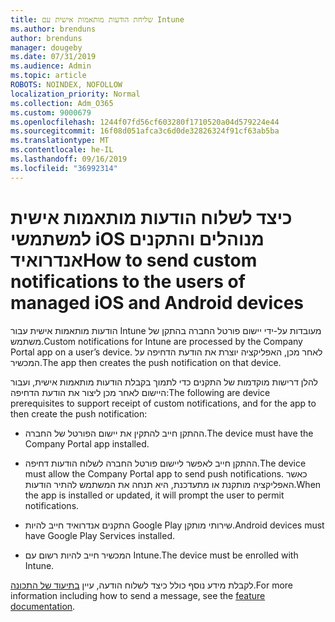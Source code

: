 ```yaml
---
title: שליחת הודעות מותאמות אישית עם Intune
ms.author: brenduns
author: brenduns
manager: dougeby
ms.date: 07/31/2019
ms.audience: Admin
ms.topic: article
ROBOTS: NOINDEX, NOFOLLOW
localization_priority: Normal
ms.collection: Adm_O365
ms.custom: 9000679
ms.openlocfilehash: 1244f07fd56cf603280f1710520a04d579224e44
ms.sourcegitcommit: 16f08d051afca3c6d0de32826324f91cf63ab5ba
ms.translationtype: MT
ms.contentlocale: he-IL
ms.lasthandoff: 09/16/2019
ms.locfileid: "36992314"
---
```

# <a name="how-to-send-custom-notifications-to-the-users-of-managed-ios-and-android-devices"></a><span data-ttu-id="2a595-102">כיצד לשלוח הודעות מותאמות אישית למשתמשי iOS מנוהלים והתקנים אנדרואיד</span><span class="sxs-lookup"><span data-stu-id="2a595-102">How to send custom notifications to the users of managed iOS and Android devices</span></span>

<span data-ttu-id="2a595-103">הודעות מותאמות אישית עבור Intune מעובדות על-ידי יישום פורטל החברה בהתקן של משתמש.</span><span class="sxs-lookup"><span data-stu-id="2a595-103">Custom notifications for Intune are processed by the Company Portal app on a user’s device.</span></span> <span data-ttu-id="2a595-104">לאחר מכן, האפליקציה יוצרת את הודעת הדחיפה על המכשיר.</span><span class="sxs-lookup"><span data-stu-id="2a595-104">The app then creates the push notification on that device.</span></span>

<span data-ttu-id="2a595-105">להלן דרישות מוקדמות של התקנים כדי לתמוך בקבלת הודעות מותאמות אישית, ועבור היישום לאחר מכן ליצור את הודעת הדחיפה:</span><span class="sxs-lookup"><span data-stu-id="2a595-105">The following are device prerequisites to support receipt of custom notifications, and for the app to then create the push notification:</span></span>

- <span data-ttu-id="2a595-106">ההתקן חייב להתקין את יישום הפורטל של החברה.</span><span class="sxs-lookup"><span data-stu-id="2a595-106">The device must have the Company Portal app installed.</span></span>  

- <span data-ttu-id="2a595-107">ההתקן חייב לאפשר ליישום פורטל החברה לשלוח הודעות דחיפה.</span><span class="sxs-lookup"><span data-stu-id="2a595-107">The device must allow the Company Portal app to send push notifications.</span></span> <span data-ttu-id="2a595-108">כאשר האפליקציה מותקנת או מתעדכנת, היא תנחה את המשתמש להתיר הודעות.</span><span class="sxs-lookup"><span data-stu-id="2a595-108">When the app is installed or updated, it will prompt the user to permit notifications.</span></span>

- <span data-ttu-id="2a595-109">התקנים אנדרואיד חייב להיות Google Play שירותי מותקן.</span><span class="sxs-lookup"><span data-stu-id="2a595-109">Android devices must have Google Play Services installed.</span></span>

- <span data-ttu-id="2a595-110">המכשיר חייב להיות רשום עם Intune.</span><span class="sxs-lookup"><span data-stu-id="2a595-110">The device must be enrolled with Intune.</span></span>

<span data-ttu-id="2a595-111">לקבלת מידע נוסף כולל כיצד לשלוח הודעה, עיין [בתיעוד של התכונה](https://docs.microsoft.com/intune/custom-notifications).</span><span class="sxs-lookup"><span data-stu-id="2a595-111">For more information including how to send a message, see the [feature documentation](https://docs.microsoft.com/intune/custom-notifications).</span></span>
